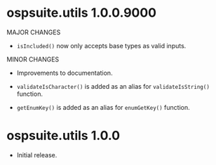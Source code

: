 # ospsuite.utils 1.0.0.9000

MAJOR CHANGES

* `isIncluded()` now only accepts base types as valid inputs.

MINOR CHANGES

* Improvements to documentation.

* `validateIsCharacter()` is added as an alias for `validateIsString()` function.

* `getEnumKey()` is added as an alias for `enumGetKey()` function.

# ospsuite.utils 1.0.0

* Initial release.
